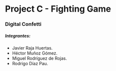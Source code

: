 # Project C - Fighting Game
### Digital Confetti
##### Integrantes:
- Javier Raja Huertas.
- Héctor Muñoz Gómez.
- Miguel Rodríguez de Rojas.
- Rodrigo Díaz Pau.
